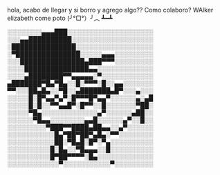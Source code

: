 hola, acabo de llegar
y si borro y agrego algo??
Como colaboro?
WAlker
elizabeth come poto
(╯°□°）╯︵ ┻━┻

░░░░░░░░▄▄▄███░░░░░░░░░░░░░░░░░░░░
░░░▄▄██████████░░░░░░░░░░░░░░░░░░░
░███████████████░░░░░░░░░░░░░░░░░░
░▀███████████████░░░░░▄▄▄░░░░░░░░░
░░░███████████████▄███▀▀▀░░░░░░░░░
░░░░███████████████▄▄░░░░░░░░░░░░░
░░░░▄████████▀▀▄▄▄▄▄░▀░░░░░░░░░░░░
▄███████▀█▄▀█▄░░█░▀▀▀░█░░▄▄░░░░░░░
▀▀░░░██▄█▄░░▀█░░▄███████▄█▀░░░▄░░░
░░░░░█░█▀▄▄▀▄▀░█▀▀▀█▀▄▄▀░░░░░░▄░▄█
░░░░░█░█░░▀▀▄▄█▀░█▀▀░░█░░░░░░░▀██░
░░░░░▀█▄░░░░░░░░░░░░░▄▀░░░░░░▄██░░
░░░░░░▀█▄▄░░░░░░░░▄▄█░░░░░░▄▀░░█░░
░░░░░░░░░▀███▀▀████▄██▄▄░░▄▀░░░░░░
░░░░░░░░░░░█▄▀██▀██▀▄█▄░▀▀░░░░░░░░
░░░░░░░░░░░██░▀█▄█░█▀░▀▄░░░░░░░░░░
░░░░░░░░░░█░█▄░░▀█▄▄▄░░█░░░░░░░░░░
░░░░░░░░░░█▀██▀▀▀▀░█▄░░░░░░░░░░░░░
░░░░░░░░░░░░▀░░░░░░░░░░░▀░░░░░░░░░
